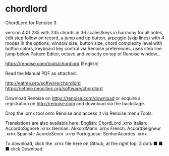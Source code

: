 # chordlord
ChordLord for Renoise 3

version 4.01.235 with 235 chords in 36 scales/keys in harmony for all notes, edit step follow on record, a jump and up button, arpeggio (skip lines) with 4 modes in the options, window size, button size, chord complexity level with button colors, keyboard key control via Renoise preferences, uses step line jump below Pattern Editor, octave and velocity on top of Renoise window…

https://renoise.com/tools/chordlord (English) 

Read the Manual PDF as attached.

http://eatme.pro/software/chordlord 
https://ietmie.neocities.org/software/chordlord

Download Renoise on https://renoise.com/download or acquire a registration on http://renoise.com and download via the backstage.

Drop the .xrnx tool onto Renoise and access it via Renoise menu Tools.

Translations are also available here:
English: ChordLord .xrnx
Italian: AccordoSignore .xrnx
German: AkkordMann .xrnx
French: AccordSeigneur .xrnx
Spanish: AcordeSenor .xrnx
Portuguese: SenhorAcordes .xrnx

To download, click the .xrnx file here on Github, at the right top, 3 dots ■ ■ ■ click Download.

